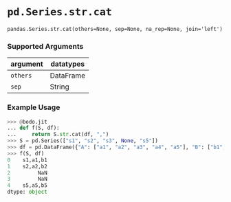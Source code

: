 # `pd.Series.str.cat`

`pandas.Series.str.cat(others=None, sep=None, na_rep=None, join='left')`

### Supported Arguments

| argument        | datatypes            |
|-----------------|----------------------|
| `others`        |    DataFrame         |
| `sep`           |    String            |


### Example Usage

``` py
>>> @bodo.jit
... def f(S, df):
...     return S.str.cat(df, ",")
>>> S = pd.Series(["s1", "s2", "s3", None, "s5"])
>>> df = pd.DataFrame({"A": ["a1", "a2", "a3", "a4", "a5"], "B": ["b1", "b2", None, "b4", "b5"]})
>>> f(S, df)
0    s1,a1,b1
1    s2,a2,b2
2         NaN
3         NaN
4    s5,a5,b5
dtype: object
```


